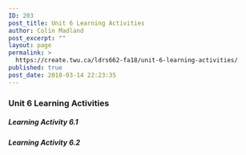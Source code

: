 ```yaml
---
ID: 203
post_title: Unit 6 Learning Activities
author: Colin Madland
post_excerpt: ""
layout: page
permalink: >
  https://create.twu.ca/ldrs662-fa18/unit-6-learning-activities/
published: true
post_date: 2018-03-14 22:23:35
---
```

### Unit 6 Learning Activities

##### Learning Activity 6.1

##### Learning Activity 6.2
